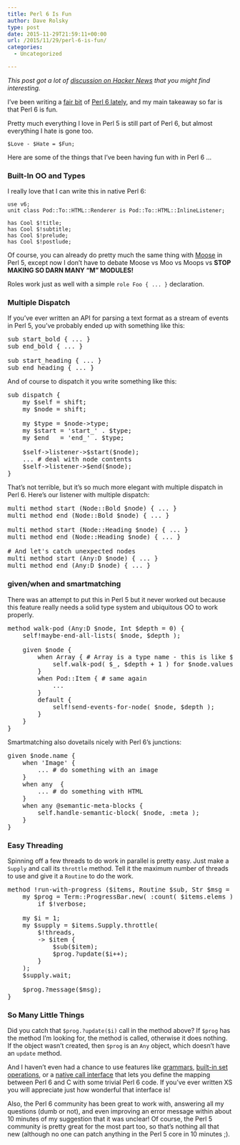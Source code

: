 ```yaml
---
title: Perl 6 Is Fun
author: Dave Rolsky
type: post
date: 2015-11-29T21:59:11+00:00
url: /2015/11/29/perl-6-is-fun/
categories:
  - Uncategorized

---
```

_This post got a lot of [discussion on Hacker News][1] that you might find interesting._

I&#8217;ve been writing a [fair bit][2] of [Perl 6 lately][3], and my main takeaway so far is that Perl 6 is fun.

Pretty much everything I love in Perl 5 is still part of Perl 6, but almost everything I hate is gone too.

`$Love - $Hate = $Fun;`

Here are some of the things that I&#8217;ve been having fun with in Perl 6 &#8230;

### Built-In OO and Types

I really love that I can write this in native Perl 6:

    use v6;
    unit class Pod::To::HTML::Renderer is Pod::To::HTML::InlineListener;
    
    has Cool $!title;
    has Cool $!subtitle;
    has Cool $!prelude;
    has Cool $!postlude;

Of course, you can already do pretty much the same thing with [Moose][4] in Perl 5, except now I don&#8217;t have to debate Moose vs Moo vs Moops vs **STOP MAKING SO DARN MANY &#8220;M&#8221; MODULES!**

Roles work just as well with a simple `role Foo { ... }` declaration.

### Multiple Dispatch

If you&#8217;ve ever written an API for parsing a text format as a stream of events in Perl 5, you&#8217;ve probably ended up with something like this:

<pre class="lang:perl decode:true">sub start_bold { ... }
sub end_bold { ... }

sub start_heading { ... }
sub end_heading { ... }</pre>

And of course to dispatch it you write something like this:

<pre class="lang:perl decode:true">sub dispatch {
    my $self = shift;
    my $node = shift;

    my $type = $node-&gt;type;
    my $start = 'start_' . $type;
    my $end   = 'end_' . $type;

    $self-&gt;listener-&gt;$start($node);
    ... # deal with node contents
    $self-&gt;listener-&gt;$end($node);
}</pre>

That&#8217;s not terrible, but it&#8217;s so much more elegant with multiple dispatch in Perl 6. Here&#8217;s our listener with multiple dispatch:

<pre class="lang:perl decode:true">multi method start (Node::Bold $node) { ... }
multi method end (Node::Bold $node) { ... }

multi method start (Node::Heading $node) { ... }
multi method end (Node::Heading $node) { ... }

# And let's catch unexpected nodes
multi method start (Any:D $node) { ... }
multi method end (Any:D $node) { ... }</pre>

### given/when and smartmatching

There was an attempt to put this in Perl 5 but it never worked out because this feature really needs a solid type system and ubiquitous OO to work properly.

<pre class="lang:perl decode:true">method walk-pod (Any:D $node, Int $depth = 0) {
    self!maybe-end-all-lists( $node, $depth );

    given $node {
        when Array { # Array is a type name - this is like $node-&gt;isa('Array') in Perl 5
            self.walk-pod( $_, $depth + 1 ) for $node.values;
        }
        when Pod::Item { # same again
            ...
        }
        default {
            self!send-events-for-node( $node, $depth );
        }
    }
}</pre>

Smartmatching also dovetails nicely with Perl 6&#8217;s junctions:

<pre class="lang:perl decode:true">given $node.name {
    when 'Image' {
        ... # do something with an image
    }
    when any  {
        ... # do something with HTML
    }
    when any @semantic-meta-blocks {
        self.handle-semantic-block( $node, :meta );
    }
}</pre>

### Easy Threading

Spinning off a few threads to do work in parallel is pretty easy. Just make a `Supply` and call its `throttle` method. Tell it the maximum number of threads to use and give it a `Routine` to do the work.

<pre class="lang:perl decode:true">method !run-with-progress ($items, Routine $sub, Str $msg = q{   done}) {
    my $prog = Term::ProgressBar.new( :count( $items.elems ), :p )
        if $!verbose;

    my $i = 1;
    my $supply = $items.Supply.throttle(
        $!threads,
        -&gt; $item {
            $sub($item);
            $prog.?update($i++);
        }
    );
    $supply.wait;

    $prog.?message($msg);
}
</pre>

### So Many Little Things

Did you catch that `$prog.?update($i)` call in the method above? If `$prog` has the method I&#8217;m looking for, the method is called, otherwise it does nothing. If the object wasn&#8217;t created, then `$prog` is an `Any` object, which doesn&#8217;t have an `update` method.

And I haven&#8217;t even had a chance to use features like [grammars][5], [built-in set operations][6], or a [native call interface][7] that lets you define the mapping between Perl 6 and C with some trivial Perl 6 code. If you&#8217;ve ever written XS you will appreciate just how wonderful that interface is!

Also, the Perl 6 community has been great to work with, answering all my questions (dumb or not), and even improving an error message within about 10 minutes of my suggestion that it was unclear! Of course, the Perl 5 community is pretty great for the most part too, so that&#8217;s nothing all that new (although no one can patch anything in the Perl 5 core in 10 minutes ;).

 [1]: https://news.ycombinator.com/item?id=10650176
 [2]: https://github.com/autarch/perl6-Pod-NodeWalker
 [3]: https://github.com/autarch/Pod-To-HTML/tree/autarch/use-pod-nodewalker
 [4]: https://metacpan.org/release/Moose
 [5]: http://doc.raku.org/language/grammars
 [6]: https://docs.raku.org/language/setbagmix
 [7]: https://docs.raku.org/language/nativecall